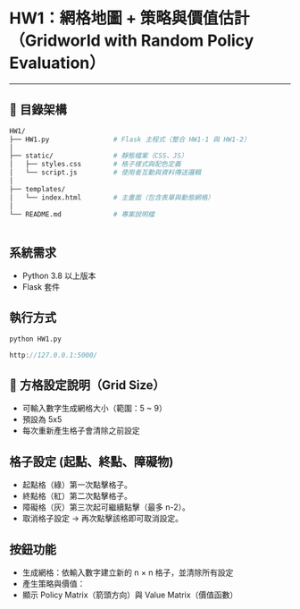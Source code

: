 # HW1：網格地圖 + 策略與價值估計（Gridworld with Random Policy Evaluation）

---

## 📁 目錄架構
```bash
HW1/
├── HW1.py                # Flask 主程式（整合 HW1-1 與 HW1-2）
│
├── static/               # 靜態檔案（CSS、JS）
│   ├── styles.css        # 格子樣式與配色定義
│   └── script.js         # 使用者互動與資料傳送邏輯
│
├── templates/
│   └── index.html        # 主畫面（包含表單與動態網格）
│
└── README.md             # 專案說明檔
          
```
## 系統需求 
- Python 3.8 以上版本
- Flask 套件  

## 執行方式 
```bash
python HW1.py
```
```cpp
http://127.0.0.1:5000/
```

## 🔢 方格設定說明（Grid Size）

   - 可輸入數字生成網格大小（範圍：5 ~ 9）
   - 預設為 5x5
   - 每次重新產生格子會清除之前設定

## 格子設定 (起點、終點、障礙物) 

   - 起點格（綠）第一次點擊格子。
   - 終點格（紅）第二次點擊格子。
   - 障礙格（灰）第三次起可繼續點擊（最多 n-2）。
   - 取消格子設定 → 再次點擊該格即可取消設定。
  
## 按鈕功能

   - 生成網格：依輸入數字建立新的 n × n 格子，並清除所有設定
   - 產生策略與價值：
   - 顯示 Policy Matrix（箭頭方向）與 Value Matrix（價值函數）   
  